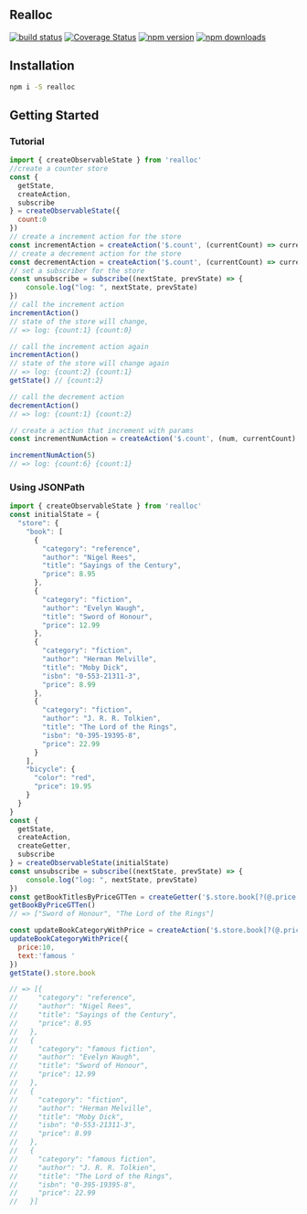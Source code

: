 Realloc
----
[![build status](https://img.shields.io/travis/foomorrow/realloc.svg)](https://travis-ci.org/foomorrow/realloc)
[![Coverage Status](https://img.shields.io/coveralls/foomorrow/realloc.svg)](https://coveralls.io/r/foomorrow/realloc?branch=master)
[![npm version](https://img.shields.io/npm/v/realloc.svg)](https://www.npmjs.com/package/realloc)
[![npm downloads](https://img.shields.io/npm/dm/realloc.svg)](https://www.npmjs.com/package/realloc)
## Installation
```sh
npm i -S realloc
```
## Getting Started

### Tutorial
```javascript
import { createObservableState } from 'realloc'
//create a counter store
const {
  getState,
  createAction,
  subscribe
} = createObservableState({
  count:0
})
// create a increment action for the store
const incrementAction = createAction('$.count', (currentCount) => currentCount + 1)
// create a decrement action for the store
const decrementAction = createAction('$.count', (currentCount) => currentCount - 1)
// set a subscriber for the store
const unsubscribe = subscribe((nextState, prevState) => {
	console.log("log: ", nextState, prevState)
})
// call the increment action
incrementAction()
// state of the store will change,
// => log: {count:1} {count:0}

// call the increment action again
incrementAction()
// state of the store will change again
// => log: {count:2} {count:1}
getState() // {count:2}

// call the decrement action
decrementAction()
// => log: {count:1} {count:2}

// create a action that increment with params
const incrementNumAction = createAction('$.count', (num, currentCount) => currentCount + num)

incrementNumAction(5)
// => log: {count:6} {count:1}
```
### Using JSONPath
```javascript
import { createObservableState } from 'realloc'
const initialState = {
  "store": {
    "book": [
      {
        "category": "reference",
        "author": "Nigel Rees",
        "title": "Sayings of the Century",
        "price": 8.95
      },
      {
        "category": "fiction",
        "author": "Evelyn Waugh",
        "title": "Sword of Honour",
        "price": 12.99
      },
      {
        "category": "fiction",
        "author": "Herman Melville",
        "title": "Moby Dick",
        "isbn": "0-553-21311-3",
        "price": 8.99
      },
      {
        "category": "fiction",
        "author": "J. R. R. Tolkien",
        "title": "The Lord of the Rings",
        "isbn": "0-395-19395-8",
        "price": 22.99
      }
    ],
    "bicycle": {
      "color": "red",
      "price": 19.95
    }
  }
}
const {
  getState,
  createAction,
  createGetter,
  subscribe
} = createObservableState(initialState)
const unsubscribe = subscribe((nextState, prevState) => {
	console.log("log: ", nextState, prevState)
})
const getBookTitlesByPriceGTTen = createGetter('$.store.book[?(@.price > 10)].title')
getBookByPriceGTTen()
// => ["Sword of Honour", "The Lord of the Rings"]

const updateBookCategoryWithPrice = createAction('$.store.book[?(@.price > {price})].category', (payload, currentCategory) => payload.text + currentCategory )
updateBookCategoryWithPrice({
  price:10,
  text:'famous '
})
getState().store.book

// => [{
//     "category": "reference",
//     "author": "Nigel Rees",
//     "title": "Sayings of the Century",
//     "price": 8.95
//   },
//   {
//     "category": "famous fiction",
//     "author": "Evelyn Waugh",
//     "title": "Sword of Honour",
//     "price": 12.99
//   },
//   {
//     "category": "fiction",
//     "author": "Herman Melville",
//     "title": "Moby Dick",
//     "isbn": "0-553-21311-3",
//     "price": 8.99
//   },
//   {
//     "category": "famous fiction",
//     "author": "J. R. R. Tolkien",
//     "title": "The Lord of the Rings",
//     "isbn": "0-395-19395-8",
//     "price": 22.99
//   }]

```
